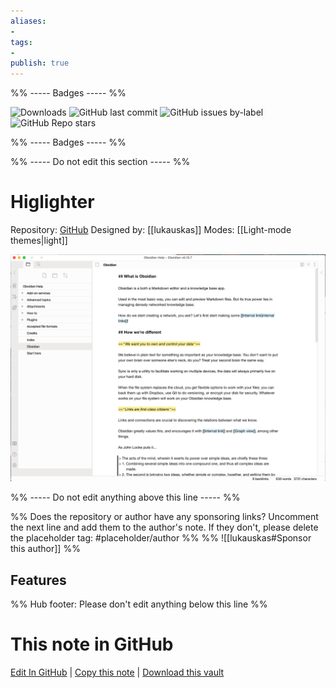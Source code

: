 ```yaml
---
aliases:
- 
tags: 
- 
publish: true
---
```


%% ----- Badges ----- %%

![Downloads](https://img.shields.io/badge/downloads-1842-573E7A?style=for-the-badge&logo=)
![GitHub last commit](https://img.shields.io/github/last-commit/lukauskas/obsidian-highlighter-theme?color=573E7A&label=last%20update&logo=github&style=for-the-badge)
![GitHub issues by-label](https://img.shields.io/github/issues/lukauskas/obsidian-highlighter-theme/help%20wanted?color=573E7A&logo=github&style=for-the-badge) 
![GitHub Repo stars](https://img.shields.io/github/stars/lukauskas/obsidian-highlighter-theme?color=573E7A&logo=github&style=for-the-badge)

%% ----- Badges ----- %%

%% ----- Do not edit this section ----- %%

# Higlighter

Repository: [GitHub](https://github.com/lukauskas/obsidian-highlighter-theme)
Designed by: [[lukauskas]]
Modes: [[Light-mode themes|light]]



![screenshot](https://github.com/lukauskas/obsidian-highlighter-theme/raw/main/screenshots/screenshot-themes-panel.png)

%% ----- Do not edit anything above this line ----- %% 

%% Does the repository or author have any sponsoring links? Uncomment the next line and add them to the author's note. If they don't, please delete the placeholder tag: #placeholder/author %%
%% ![[lukauskas#Sponsor this author]] %%


## Features



%% Hub footer: Please don't edit anything below this line %%

# This note in GitHub

<span class="git-footer">[Edit In GitHub](https://github.dev/obsidian-community/obsidian-hub/blob/main/02%20-%20Community%20Expansions/02.05%20All%20Community%20Expansions/Themes/Higlighter.md "git-hub-edit-note") | [Copy this note](https://raw.githubusercontent.com/obsidian-community/obsidian-hub/main/02%20-%20Community%20Expansions/02.05%20All%20Community%20Expansions/Themes/Higlighter.md "git-hub-copy-note") | [Download this vault](https://github.com/obsidian-community/obsidian-hub/archive/refs/heads/main.zip "git-hub-download-vault") </span>
